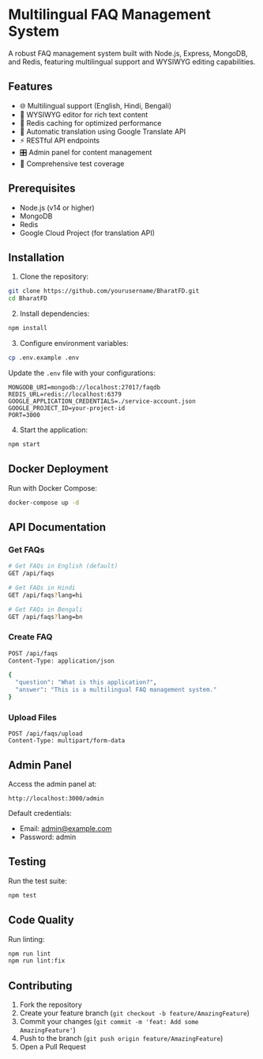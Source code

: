 # Multilingual FAQ Management System

A robust FAQ management system built with Node.js, Express, MongoDB, and Redis, featuring multilingual support and WYSIWYG editing capabilities.

## Features

- 🌐 Multilingual support (English, Hindi, Bengali)
- 📝 WYSIWYG editor for rich text content
- 🚀 Redis caching for optimized performance
- 🔄 Automatic translation using Google Translate API
- ⚡ RESTful API endpoints
- 🎛️ Admin panel for content management
- 🧪 Comprehensive test coverage

## Prerequisites

- Node.js (v14 or higher)
- MongoDB
- Redis
- Google Cloud Project (for translation API)

## Installation

1. Clone the repository:
```bash
git clone https://github.com/yourusername/BharatFD.git
cd BharatFD
```

2. Install dependencies:
```bash
npm install
```

3. Configure environment variables:
```bash
cp .env.example .env
```

Update the `.env` file with your configurations:
```env
MONGODB_URI=mongodb://localhost:27017/faqdb
REDIS_URL=redis://localhost:6379
GOOGLE_APPLICATION_CREDENTIALS=./service-account.json
GOOGLE_PROJECT_ID=your-project-id
PORT=3000
```

4. Start the application:
```bash
npm start
```

## Docker Deployment

Run with Docker Compose:
```bash
docker-compose up -d
```

## API Documentation

### Get FAQs

```bash
# Get FAQs in English (default)
GET /api/faqs

# Get FAQs in Hindi
GET /api/faqs?lang=hi

# Get FAQs in Bengali
GET /api/faqs?lang=bn
```

### Create FAQ

```bash
POST /api/faqs
Content-Type: application/json

{
  "question": "What is this application?",
  "answer": "This is a multilingual FAQ management system."
}
```

### Upload Files
```http
POST /api/faqs/upload
Content-Type: multipart/form-data
```

## Admin Panel

Access the admin panel at:
```
http://localhost:3000/admin
```

Default credentials:
- Email: admin@example.com
- Password: admin

## Testing

Run the test suite:
```bash
npm test
```

## Code Quality

Run linting:
```bash
npm run lint
npm run lint:fix  
```

## Contributing

1. Fork the repository
2. Create your feature branch (`git checkout -b feature/AmazingFeature`)
3. Commit your changes (`git commit -m 'feat: Add some AmazingFeature'`)
4. Push to the branch (`git push origin feature/AmazingFeature`)
5. Open a Pull Request

